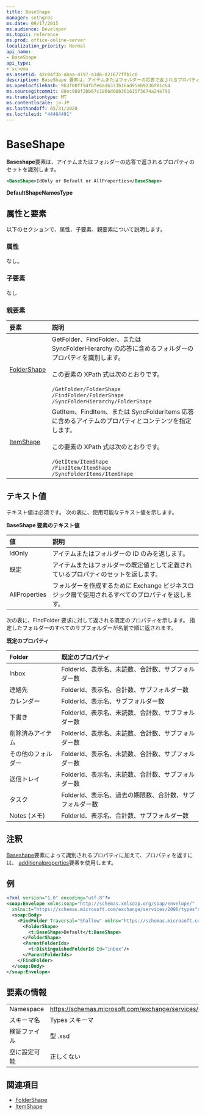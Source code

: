 ```yaml
---
title: BaseShape
manager: sethgros
ms.date: 09/17/2015
ms.audience: Developer
ms.topic: reference
ms.prod: office-online-server
localization_priority: Normal
api_name:
- BaseShape
api_type:
- schema
ms.assetid: 42c04f3b-abaa-4197-a3d6-d21677ffb1c0
description: BaseShape 要素は、アイテムまたはフォルダーの応答で返されるプロパティのセットを識別します。
ms.openlocfilehash: 9b3f00ff94fbfe6ad6373b16ad95eb9136f81c64
ms.sourcegitcommit: 88ec988f2bb67c1866d06b361615f3674a24e795
ms.translationtype: MT
ms.contentlocale: ja-JP
ms.lasthandoff: 05/31/2020
ms.locfileid: "44464491"
---
```

# <a name="baseshape"></a>BaseShape

**Baseshape**要素は、アイテムまたはフォルダーの応答で返されるプロパティのセットを識別します。 
  
```xml
<BaseShape>IdOnly or Default or AllProperties</BaseShape>
```

 **DefaultShapeNamesType**
## <a name="attributes-and-elements"></a>属性と要素

以下のセクションで、属性、子要素、親要素について説明します。
  
### <a name="attributes"></a>属性

なし。
  
### <a name="child-elements"></a>子要素

なし
  
### <a name="parent-elements"></a>親要素

|**要素**|**説明**|
|:-----|:-----|
|[FolderShape](foldershape.md) <br/> | GetFolder、FindFolder、または SyncFolderHierarchy の応答に含めるフォルダーのプロパティを識別します。<br/><br/>この要素の XPath 式は次のとおりです。<br/><br/>`/GetFolder/FolderShape` <br/>  `/FindFolder/FolderShape` <br/>  `/SyncFolderHierarchy/FolderShape` <br/> |
|[ItemShape](itemshape.md) <br/> | GetItem、FindItem、または SyncFolderItems 応答に含めるアイテムのプロパティとコンテンツを指定します。<br/><br/>この要素の XPath 式は次のとおりです。<br/><br/>`/GetItem/ItemShape` <br/>  `/FindItem/ItemShape` <br/>  `/SyncFolderItems/ItemShape` <br/> |
   
## <a name="text-value"></a>テキスト値

テキスト値は必須です。 次の表に、使用可能なテキスト値を示します。
  
**BaseShape 要素のテキスト値**

|**値**|**説明**|
|:-----|:-----|
|IdOnly  <br/> |アイテムまたはフォルダーの ID のみを返します。  <br/> |
|既定  <br/> |アイテムまたはフォルダーの既定値として定義されているプロパティのセットを返します。  <br/> |
|AllProperties  <br/> |フォルダーを作成するために Exchange ビジネスロジック層で使用されるすべてのプロパティを返します。  <br/> |
   
次の表に、FindFolder 要求に対して返される既定のプロパティを示します。 指定したフォルダーのすべてのサブフォルダーが名前で順に返されます。
  
**既定のプロパティ**

|**Folder**|**既定のプロパティ**|
|:-----|:-----|
|Inbox  <br/> |FolderId、表示名、未読数、合計数、サブフォルダー数  <br/> |
|連絡先  <br/> |FolderId、表示名、合計数、サブフォルダー数  <br/> |
|カレンダー  <br/> |FolderId、表示名、サブフォルダー数  <br/> |
|下書き  <br/> |FolderId、表示名、未読数、合計数、サブフォルダー数  <br/> |
|削除済みアイテム  <br/> |FolderId、表示名、未読数、合計数、サブフォルダー数  <br/> |
|その他のフォルダー  <br/> |FolderId、表示名、未読数、合計数、サブフォルダー数  <br/> |
|送信トレイ  <br/> |FolderId、表示名、未読数、合計数、サブフォルダー数  <br/> |
|タスク  <br/> |FolderId、表示名、過去の期限数、合計数、サブフォルダー数  <br/> |
|Notes (メモ)  <br/> |FolderId、表示名、合計数、サブフォルダー数  <br/> |
   
## <a name="remarks"></a>注釈

[Baseshape](baseshape.md)要素によって識別されるプロパティに加えて、プロパティを返すには、 [additionalproperties](additionalproperties.md)要素を使用します。 
  
## <a name="example"></a>例

```XML
<?xml version="1.0" encoding="utf-8"?>
<soap:Envelope xmlns:soap="http://schemas.xmlsoap.org/soap/envelope/"
  xmlns:t="https://schemas.microsoft.com/exchange/services/2006/types">
  <soap:Body>
    <FindFolder Traversal="Shallow" xmlns="https://schemas.microsoft.com/exchange/services/2006/messages">
      <FolderShape>
        <t:BaseShape>Default</t:BaseShape>
      </FolderShape>
      <ParentFolderIds>
        <t:DistinguishedFolderId Id="inbox"/>
      </ParentFolderIds>
    </FindFolder>
  </soap:Body>
</soap:Envelope>
```

## <a name="element-information"></a>要素の情報

|||
|:-----|:-----|
|Namespace  <br/> |https://schemas.microsoft.com/exchange/services/2006/types  <br/> |
|スキーマ名  <br/> |Types スキーマ  <br/> |
|検証ファイル  <br/> |型 .xsd  <br/> |
|空に設定可能  <br/> |正しくない  <br/> |
   
## <a name="see-also"></a>関連項目

- [FolderShape](foldershape.md)
- [ItemShape](itemshape.md)

